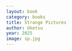 ```yaml
---
layout: book
category: books
title: Strange Pictures
author: Uketsu
year: 2025
image: sp.jpg
---
```

